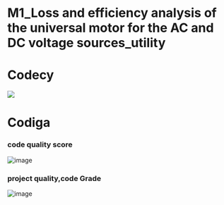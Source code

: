  # M1_Loss and efficiency analysis of the universal motor for the AC and DC voltage sources_utility

# Codecy
<a href="https://www.codacy.com/gh/DarshanAkolavi/M1_Universal-Motor_Utility/dashboard?utm_source=github.com&amp;utm_medium=referral&amp;utm_content=DarshanAkolavi/M1_Universal-Motor_Utility&amp;utm_campaign=Badge_Grade"><img src="https://app.codacy.com/project/badge/Grade/07934671943e4a6fba6c942b56e6afd2"/></a>

# Codiga
### code  quality score
![image](https://user-images.githubusercontent.com/98837660/153539286-2a6c915d-3301-4a95-bac0-8daed01ab77a.png)

###  project quality,code Grade
![image](https://user-images.githubusercontent.com/98837660/153539308-b8839d3d-ddbc-4db8-8032-558d681cd1f9.png)
